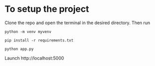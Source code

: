 # To setup the project
 
Clone the repo and open the terminal in the desired directory.
Then run


```
python -m venv myvenv
```

```
pip install -r requirements.txt
```

```
python app.py 
```

Launch http://localhost:5000
